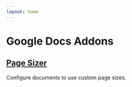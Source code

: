 ```yaml
---
layout: home
---
```

# Google Docs Addons
## [Page Sizer](page-sizer)
Configure documents to use custom page sizes.
